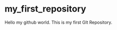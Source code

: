 # my_first_repository
Hello my github world. This is my first GIt Repository.                                                                                                                                             

